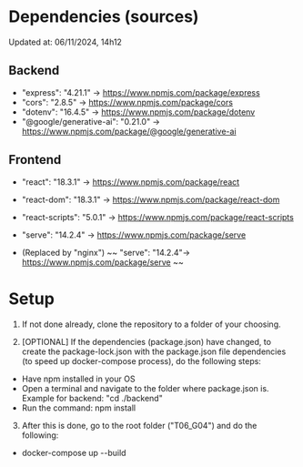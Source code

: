 # Dependencies (sources)

Updated at: 06/11/2024, 14h12

## Backend

* "express": "4.21.1" -> https://www.npmjs.com/package/express
* "cors": "2.8.5" -> https://www.npmjs.com/package/cors
* "dotenv": "16.4.5" -> https://www.npmjs.com/package/dotenv
* "@google/generative-ai": "0.21.0" -> https://www.npmjs.com/package/@google/generative-ai

## Frontend

* "react": "18.3.1" -> https://www.npmjs.com/package/react
* "react-dom": "18.3.1" -> https://www.npmjs.com/package/react-dom
* "react-scripts": "5.0.1" -> https://www.npmjs.com/package/react-scripts
* "serve": "14.2.4" -> https://www.npmjs.com/package/serve

* (Replaced by "nginx") ~~ "serve": "14.2.4"-> https://www.npmjs.com/package/serve ~~

# Setup

1. If not done already, clone the repository to a folder of your choosing.

2. [OPTIONAL] If the dependencies (package.json) have changed, to create the package-lock.json with the package.json file dependencies (to speed up docker-compose process), do the following steps:

* Have npm installed in your OS
* Open a terminal and navigate to the folder where package.json is. Example for backend: "cd ./backend"
* Run the command: npm install

3. After this is done, go to the root folder ("T06_G04") and do the following:

* docker-compose up --build
